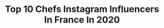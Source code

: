 ---
title: Top 10 Chefs Instagram Influencers In France In 2020
description: >-
  Find top chefs Instagram influencers in France in 2020. Most popular hashtags: #confinement #jeuconcours #frenchpic #villa.
platform: Instagram
profiles:
  - username: "angelinetns"
    fullname: >-
      Angeline
    location: "France"
    followers: 9409
    engagement: 770
    commentsToLikes: 0.347158
    id: ck5zj52hygygo0i14pmdomzht
    verified: false
    hashtags: "#girls, #cellucup, #concoursnonsponsorise, #nakdfashion"
  - username: "pidi_meg"
    fullname: >-
      Pidi 👩🏻‍🍳
    location: "France"
    followers: 372567
    engagement: 1451
    commentsToLikes: 0.012155
    id: ck5c65nn44rvg0i11u9dt1h9l
    verified: false
    hashtags: ""
  - username: "serifeaksoy"
    fullname: >-
      Serife Aksoy
    location: "France"
    followers: 171471
    engagement: 363
    commentsToLikes: 0.028073
    id: ck6ue50gdouw70j71v6005es9
    verified: false
    hashtags: "#growsomethinggreen, #farmtotable, #chef, #chefs"
  - username: "tarayrenorbert"
    fullname: >-
      Norbert
    location: "France"
    followers: 100773
    engagement: 466
    commentsToLikes: 0.020794
    id: ck135gm4u1bep0i19noghyuzn
    verified: true
    hashtags: "#chat, #hallah, #boulangerie, #bakery"
  - username: "zozo_mum"
    fullname: >-
      Orléans -Paris📍Voyage &Famille
    location: "France"
    followers: 30203
    engagement: 332
    commentsToLikes: 0.026939
    id: ck135aksn0ja30i19xxugr4m7
    verified: false
    hashtags: "#mateam, #etremaman, #maman, #vikinganonyme"
  - username: "mymyhgl"
    fullname: >-
      Mymy Haegel
    location: "France"
    followers: 14938
    engagement: 1100
    commentsToLikes: 0.013438
    id: ck5zk8s87j1cc0i14lthx2sbc
    verified: false
    hashtags: "#confinement, #newpp, #ootd, #teamautomne"
  - username: "laurent.xiv"
    fullname: >-
      Charles-Laurent XIV
    location: "France"
    followers: 473442
    engagement: 322
    commentsToLikes: 0.010861
    id: ck0vyhcco401j0i19jeeqc3m6
    verified: false
    hashtags: "#annawintour, #thesunwithin, #ad, #nyfw"
  - username: "malayho"
    fullname: >-
      Malay
    location: "France"
    followers: 27318
    engagement: 208
    commentsToLikes: 0.038509
    id: ck55lzoqu2une0i11ujw91bwx
    verified: true
    hashtags: "#mattchamberlain"
  - username: "damienlaroca"
    fullname: >-
      Mister Universel MP 🇫🇷 17K📱
    location: "France"
    followers: 17050
    engagement: 844
    commentsToLikes: 0.061709
    id: ck55ppan1b2om0i11po5u4390
    verified: false
    hashtags: "#muscu, #male, #bronzage, #bodygoal"
  - username: "lolacrociati"
    fullname: >-
      Lola Crociati
    location: "France"
    followers: 2439
    engagement: 1614
    commentsToLikes: 0.037709
    id: ckap1vc7nwb7a0i782wjs8vw3
    verified: false
    hashtags: "#onaarretedecompterdepuislongtemps"
---